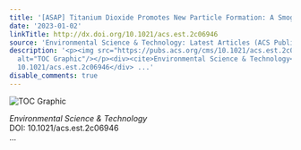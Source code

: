 ```yaml
---
title: '[ASAP] Titanium Dioxide Promotes New Particle Formation: A Smog Chamber Study'
date: '2023-01-02'
linkTitle: http://dx.doi.org/10.1021/acs.est.2c06946
source: 'Environmental Science & Technology: Latest Articles (ACS Publications)'
description: '<p><img src="https://pubs.acs.org/cms/10.1021/acs.est.2c06946/asset/images/medium/es2c06946_0008.gif"
  alt="TOC Graphic"/></p><div><cite>Environmental Science & Technology</cite></div><div>DOI:
  10.1021/acs.est.2c06946</div> ...'
disable_comments: true
---
```

<p><img src="https://pubs.acs.org/cms/10.1021/acs.est.2c06946/asset/images/medium/es2c06946_0008.gif" alt="TOC Graphic"/></p><div><cite>Environmental Science & Technology</cite></div><div>DOI: 10.1021/acs.est.2c06946</div> ...